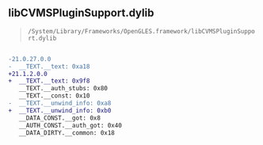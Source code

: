## libCVMSPluginSupport.dylib

> `/System/Library/Frameworks/OpenGLES.framework/libCVMSPluginSupport.dylib`

```diff

-21.0.27.0.0
-  __TEXT.__text: 0xa18
+21.1.2.0.0
+  __TEXT.__text: 0x9f8
   __TEXT.__auth_stubs: 0x80
   __TEXT.__const: 0x10
-  __TEXT.__unwind_info: 0xa8
+  __TEXT.__unwind_info: 0xb0
   __DATA_CONST.__got: 0x8
   __AUTH_CONST.__auth_got: 0x40
   __DATA_DIRTY.__common: 0x18

```
